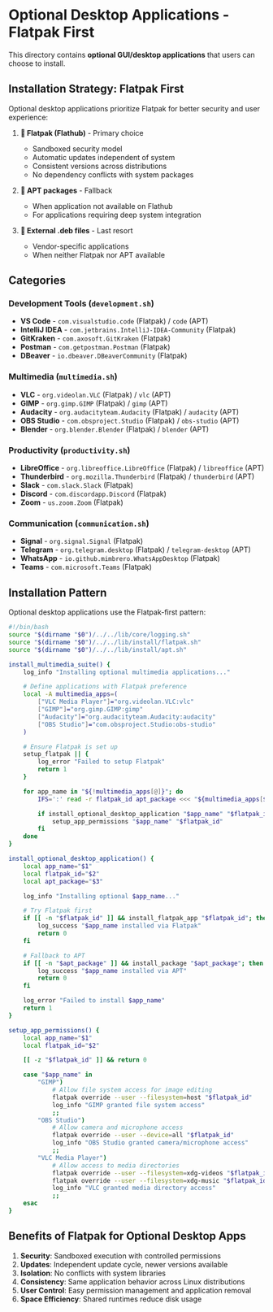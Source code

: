 # Optional Desktop Applications - Flatpak First

This directory contains **optional GUI/desktop applications** that users can choose to install.

## Installation Strategy: Flatpak First

Optional desktop applications prioritize Flatpak for better security and user experience:

1. **🥇 Flatpak (Flathub)** - Primary choice
   - Sandboxed security model
   - Automatic updates independent of system
   - Consistent versions across distributions
   - No dependency conflicts with system packages

2. **🥈 APT packages** - Fallback
   - When application not available on Flathub
   - For applications requiring deep system integration

3. **🥉 External .deb files** - Last resort
   - Vendor-specific applications
   - When neither Flatpak nor APT available

## Categories

### Development Tools (`development.sh`)
- **VS Code** - `com.visualstudio.code` (Flatpak) / `code` (APT)
- **IntelliJ IDEA** - `com.jetbrains.IntelliJ-IDEA-Community` (Flatpak)
- **GitKraken** - `com.axosoft.GitKraken` (Flatpak)
- **Postman** - `com.getpostman.Postman` (Flatpak)
- **DBeaver** - `io.dbeaver.DBeaverCommunity` (Flatpak)

### Multimedia (`multimedia.sh`)
- **VLC** - `org.videolan.VLC` (Flatpak) / `vlc` (APT)
- **GIMP** - `org.gimp.GIMP` (Flatpak) / `gimp` (APT)
- **Audacity** - `org.audacityteam.Audacity` (Flatpak) / `audacity` (APT)
- **OBS Studio** - `com.obsproject.Studio` (Flatpak) / `obs-studio` (APT)
- **Blender** - `org.blender.Blender` (Flatpak) / `blender` (APT)

### Productivity (`productivity.sh`)
- **LibreOffice** - `org.libreoffice.LibreOffice` (Flatpak) / `libreoffice` (APT)
- **Thunderbird** - `org.mozilla.Thunderbird` (Flatpak) / `thunderbird` (APT)
- **Slack** - `com.slack.Slack` (Flatpak)
- **Discord** - `com.discordapp.Discord` (Flatpak)
- **Zoom** - `us.zoom.Zoom` (Flatpak)

### Communication (`communication.sh`)
- **Signal** - `org.signal.Signal` (Flatpak)
- **Telegram** - `org.telegram.desktop` (Flatpak) / `telegram-desktop` (APT)
- **WhatsApp** - `io.github.mimbrero.WhatsAppDesktop` (Flatpak)
- **Teams** - `com.microsoft.Teams` (Flatpak)

## Installation Pattern

Optional desktop applications use the Flatpak-first pattern:

```bash
#!/bin/bash
source "$(dirname "$0")/../../lib/core/logging.sh"
source "$(dirname "$0")/../../lib/install/flatpak.sh"
source "$(dirname "$0")/../../lib/install/apt.sh"

install_multimedia_suite() {
    log_info "Installing optional multimedia applications..."

    # Define applications with Flatpak preference
    local -A multimedia_apps=(
        ["VLC Media Player"]="org.videolan.VLC:vlc"
        ["GIMP"]="org.gimp.GIMP:gimp"
        ["Audacity"]="org.audacityteam.Audacity:audacity"
        ["OBS Studio"]="com.obsproject.Studio:obs-studio"
    )

    # Ensure Flatpak is set up
    setup_flatpak || {
        log_error "Failed to setup Flatpak"
        return 1
    }

    for app_name in "${!multimedia_apps[@]}"; do
        IFS=':' read -r flatpak_id apt_package <<< "${multimedia_apps[$app_name]}"

        if install_optional_desktop_application "$app_name" "$flatpak_id" "$apt_package"; then
            setup_app_permissions "$app_name" "$flatpak_id"
        fi
    done
}

install_optional_desktop_application() {
    local app_name="$1"
    local flatpak_id="$2"
    local apt_package="$3"

    log_info "Installing optional $app_name..."

    # Try Flatpak first
    if [[ -n "$flatpak_id" ]] && install_flatpak_app "$flatpak_id"; then
        log_success "$app_name installed via Flatpak"
        return 0
    fi

    # Fallback to APT
    if [[ -n "$apt_package" ]] && install_package "$apt_package"; then
        log_success "$app_name installed via APT"
        return 0
    fi

    log_error "Failed to install $app_name"
    return 1
}

setup_app_permissions() {
    local app_name="$1"
    local flatpak_id="$2"

    [[ -z "$flatpak_id" ]] && return 0

    case "$app_name" in
        "GIMP")
            # Allow file system access for image editing
            flatpak override --user --filesystem=host "$flatpak_id"
            log_info "GIMP granted file system access"
            ;;
        "OBS Studio")
            # Allow camera and microphone access
            flatpak override --user --device=all "$flatpak_id"
            log_info "OBS Studio granted camera/microphone access"
            ;;
        "VLC Media Player")
            # Allow access to media directories
            flatpak override --user --filesystem=xdg-videos "$flatpak_id"
            flatpak override --user --filesystem=xdg-music "$flatpak_id"
            log_info "VLC granted media directory access"
            ;;
    esac
}
```

## Benefits of Flatpak for Optional Desktop Apps

1. **Security**: Sandboxed execution with controlled permissions
2. **Updates**: Independent update cycle, newer versions available
3. **Isolation**: No conflicts with system libraries
4. **Consistency**: Same application behavior across Linux distributions
5. **User Control**: Easy permission management and application removal
6. **Space Efficiency**: Shared runtimes reduce disk usage
